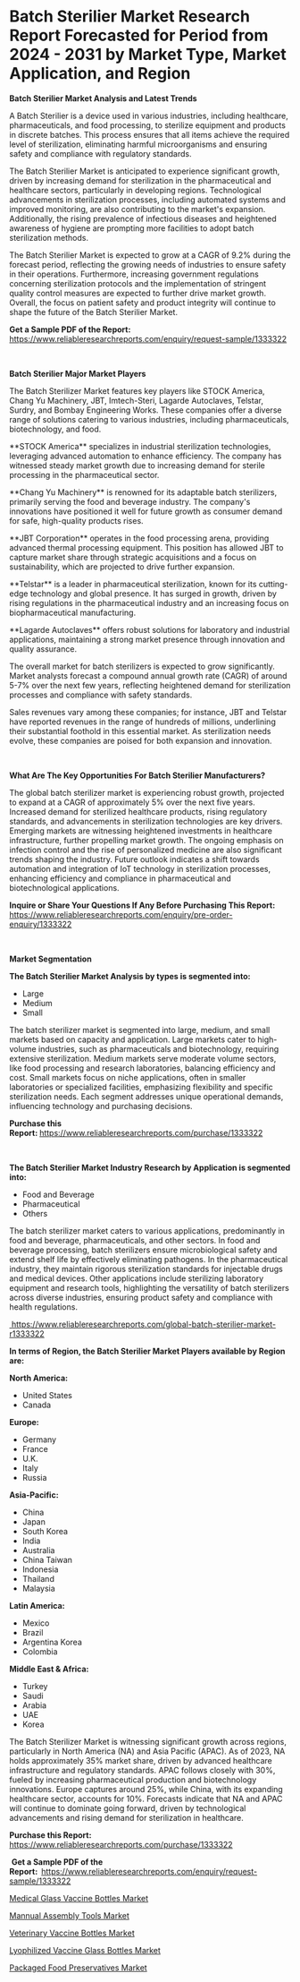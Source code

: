 <p><h1>Batch Sterilier Market Research Report Forecasted for Period from 2024 -  2031 by Market Type, Market Application, and Region</h1></p><p><strong>Batch Sterilier Market Analysis and Latest Trends</strong></p>
<p><p>A Batch Sterilier is a device used in various industries, including healthcare, pharmaceuticals, and food processing, to sterilize equipment and products in discrete batches. This process ensures that all items achieve the required level of sterilization, eliminating harmful microorganisms and ensuring safety and compliance with regulatory standards.</p><p>The Batch Sterilier Market is anticipated to experience significant growth, driven by increasing demand for sterilization in the pharmaceutical and healthcare sectors, particularly in developing regions. Technological advancements in sterilization processes, including automated systems and improved monitoring, are also contributing to the market's expansion. Additionally, the rising prevalence of infectious diseases and heightened awareness of hygiene are prompting more facilities to adopt batch sterilization methods.</p><p>The Batch Sterilier Market is expected to grow at a CAGR of 9.2% during the forecast period, reflecting the growing needs of industries to ensure safety in their operations. Furthermore, increasing government regulations concerning sterilization protocols and the implementation of stringent quality control measures are expected to further drive market growth. Overall, the focus on patient safety and product integrity will continue to shape the future of the Batch Sterilier Market.</p></p>
<p><strong>Get a Sample PDF of the Report:&nbsp;</strong> <a href="https://www.reliableresearchreports.com/enquiry/request-sample/1333322?utm_campaign=34&utm_medium=2&utm_source=Github&utm_content=ia&utm_term=12102024&utm_id=batch-sterilier">https://www.reliableresearchreports.com/enquiry/request-sample/1333322</a></p>
<p>&nbsp;</p>
<p><strong>Batch Sterilier Major Market Players</strong></p>
<p><p>The Batch Sterilizer Market features key players like STOCK America, Chang Yu Machinery, JBT, Imtech-Steri, Lagarde Autoclaves, Telstar, Surdry, and Bombay Engineering Works. These companies offer a diverse range of solutions catering to various industries, including pharmaceuticals, biotechnology, and food.</p><p>**STOCK America** specializes in industrial sterilization technologies, leveraging advanced automation to enhance efficiency. The company has witnessed steady market growth due to increasing demand for sterile processing in the pharmaceutical sector.</p><p>**Chang Yu Machinery** is renowned for its adaptable batch sterilizers, primarily serving the food and beverage industry. The company's innovations have positioned it well for future growth as consumer demand for safe, high-quality products rises.</p><p>**JBT Corporation** operates in the food processing arena, providing advanced thermal processing equipment. This position has allowed JBT to capture market share through strategic acquisitions and a focus on sustainability, which are projected to drive further expansion.</p><p>**Telstar** is a leader in pharmaceutical sterilization, known for its cutting-edge technology and global presence. It has surged in growth, driven by rising regulations in the pharmaceutical industry and an increasing focus on biopharmaceutical manufacturing.</p><p>**Lagarde Autoclaves** offers robust solutions for laboratory and industrial applications, maintaining a strong market presence through innovation and quality assurance.</p><p>The overall market for batch sterilizers is expected to grow significantly. Market analysts forecast a compound annual growth rate (CAGR) of around 5-7% over the next few years, reflecting heightened demand for sterilization processes and compliance with safety standards.</p><p>Sales revenues vary among these companies; for instance, JBT and Telstar have reported revenues in the range of hundreds of millions, underlining their substantial foothold in this essential market. As sterilization needs evolve, these companies are poised for both expansion and innovation.</p></p>
<p>&nbsp;</p>
<p><strong>What Are The Key Opportunities For Batch Sterilier Manufacturers?</strong></p>
<p><p>The global batch sterilizer market is experiencing robust growth, projected to expand at a CAGR of approximately 5% over the next five years. Increased demand for sterilized healthcare products, rising regulatory standards, and advancements in sterilization technologies are key drivers. Emerging markets are witnessing heightened investments in healthcare infrastructure, further propelling market growth. The ongoing emphasis on infection control and the rise of personalized medicine are also significant trends shaping the industry. Future outlook indicates a shift towards automation and integration of IoT technology in sterilization processes, enhancing efficiency and compliance in pharmaceutical and biotechnological applications.</p></p>
<p><strong>Inquire or Share Your Questions If Any Before Purchasing This Report:</strong> <a href="https://www.reliableresearchreports.com/enquiry/pre-order-enquiry/1333322?utm_campaign=34&utm_medium=2&utm_source=Github&utm_content=ia&utm_term=12102024&utm_id=batch-sterilier">https://www.reliableresearchreports.com/enquiry/pre-order-enquiry/1333322</a></p>
<p>&nbsp;</p>
<p><strong>Market Segmentation</strong></p>
<p><strong>The Batch Sterilier Market Analysis by types is segmented into:</strong></p>
<p><ul><li>Large</li><li>Medium</li><li>Small</li></ul></p>
<p><p>The batch sterilizer market is segmented into large, medium, and small markets based on capacity and application. Large markets cater to high-volume industries, such as pharmaceuticals and biotechnology, requiring extensive sterilization. Medium markets serve moderate volume sectors, like food processing and research laboratories, balancing efficiency and cost. Small markets focus on niche applications, often in smaller laboratories or specialized facilities, emphasizing flexibility and specific sterilization needs. Each segment addresses unique operational demands, influencing technology and purchasing decisions.</p></p>
<p><strong>Purchase this Report:&nbsp;</strong><a href="https://www.reliableresearchreports.com/purchase/1333322?utm_campaign=34&utm_medium=2&utm_source=Github&utm_content=ia&utm_term=12102024&utm_id=batch-sterilier">https://www.reliableresearchreports.com/purchase/1333322</a></p>
<p>&nbsp;</p>
<p><strong>The Batch Sterilier Market Industry Research by Application is segmented into:</strong></p>
<p><ul><li>Food and Beverage</li><li>Pharmaceutical</li><li>Others</li></ul></p>
<p><p>The batch sterilizer market caters to various applications, predominantly in food and beverage, pharmaceuticals, and other sectors. In food and beverage processing, batch sterilizers ensure microbiological safety and extend shelf life by effectively eliminating pathogens. In the pharmaceutical industry, they maintain rigorous sterilization standards for injectable drugs and medical devices. Other applications include sterilizing laboratory equipment and research tools, highlighting the versatility of batch sterilizers across diverse industries, ensuring product safety and compliance with health regulations.</p></p>
<p><a href="https://www.reliableresearchreports.com/global-batch-sterilier-market-r1333322?utm_campaign=34&utm_medium=2&utm_source=Github&utm_content=ia&utm_term=12102024&utm_id=batch-sterilier">&nbsp;https://www.reliableresearchreports.com/global-batch-sterilier-market-r1333322</a></p>
<p><strong>In terms of Region, the Batch Sterilier Market Players available by Region are:</strong></p>
<p>
    <p> <strong> North America: </strong>
        <ul>
            <li>United States</li>
            <li>Canada</li>
        </ul>
        </p> 
    <p> <strong> Europe: </strong>
        <ul>
            <li>Germany</li>
            <li>France</li>
            <li>U.K.</li>
            <li>Italy</li>
            <li>Russia</li>
        </ul>
        </p> 
    <p> <strong> Asia-Pacific: </strong>
        <ul>
            <li>China</li>
            <li>Japan</li>
            <li>South Korea</li>
            <li>India</li>
            <li>Australia</li>
            <li>China Taiwan</li>
            <li>Indonesia</li>
            <li>Thailand</li>
            <li>Malaysia</li>
        </ul>
        </p> 
    <p> <strong> Latin America: </strong>
        <ul>
            <li>Mexico</li>
            <li>Brazil</li>
            <li>Argentina Korea</li>
            <li>Colombia</li>
        </ul>
        </p> 
    <p> <strong> Middle East & Africa: </strong>
        <ul>
            <li>Turkey</li>
            <li>Saudi</li>
            <li>Arabia</li>
            <li>UAE</li>
            <li>Korea</li>
        </ul>
    </p>
    </p>
<p><p>The Batch Sterilizer Market is witnessing significant growth across regions, particularly in North America (NA) and Asia Pacific (APAC). As of 2023, NA holds approximately 35% market share, driven by advanced healthcare infrastructure and regulatory standards. APAC follows closely with 30%, fueled by increasing pharmaceutical production and biotechnology innovations. Europe captures around 25%, while China, with its expanding healthcare sector, accounts for 10%. Forecasts indicate that NA and APAC will continue to dominate going forward, driven by technological advancements and rising demand for sterilization in healthcare.</p></p>
<p><strong>Purchase this Report: </strong><a href="https://www.reliableresearchreports.com/purchase/1333322?utm_campaign=34&utm_medium=2&utm_source=Github&utm_content=ia&utm_term=12102024&utm_id=batch-sterilier">https://www.reliableresearchreports.com/purchase/1333322</a></p>
<p>&nbsp;<strong>Get a Sample PDF of the Report:&nbsp;&nbsp;</strong><a href="https://www.reliableresearchreports.com/enquiry/request-sample/1333322?utm_campaign=34&utm_medium=2&utm_source=Github&utm_content=ia&utm_term=12102024&utm_id=batch-sterilier">https://www.reliableresearchreports.com/enquiry/request-sample/1333322</a></p>
<p><strong></strong></p>
<p><p><a href="https://www.linkedin.com/pulse/medical-glass-vaccine-bottles-industry-analysis-report-kstve?utm_campaign=34&utm_medium=2&utm_source=Github&utm_content=ia&utm_term=12102024&utm_id=batch-sterilier">Medical Glass Vaccine Bottles Market</a></p><p><a href="https://github.com/yoshih12/Market-Research-Report-List-4/blob/main/mannual-assembly-tools-market.md?utm_campaign=34&utm_medium=2&utm_source=Github&utm_content=ia&utm_term=12102024&utm_id=batch-sterilier">Mannual Assembly Tools Market</a></p><p><a href="https://www.linkedin.com/pulse/veterinary-vaccine-bottles-market-consolidation-impact-structure-hwpxe?utm_campaign=34&utm_medium=2&utm_source=Github&utm_content=ia&utm_term=12102024&utm_id=batch-sterilier">Veterinary Vaccine Bottles Market</a></p><p><a href="https://www.linkedin.com/pulse/navigating-lyophilized-vaccine-glass-bottles-market-expert-m1jne?utm_campaign=34&utm_medium=2&utm_source=Github&utm_content=ia&utm_term=12102024&utm_id=batch-sterilier">Lyophilized Vaccine Glass Bottles Market</a></p><p><a href="https://github.com/naodanhluon8/Market-Research-Report-List-1/blob/main/packaged-food-preservatives-market.md?utm_campaign=34&utm_medium=2&utm_source=Github&utm_content=ia&utm_term=12102024&utm_id=batch-sterilier">Packaged Food Preservatives Market</a></p></p>